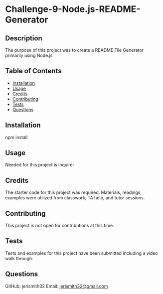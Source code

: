# Challenge-9-Node.js-README-Generator

  ## Description
  The purpose of this project was to create a README File Generator primarily using Node.js

  ## Table of Contents 
  * [Installation](#installation)
  * [Usage](#usage)
  * [Credits](#credits)
  * [Contributing](#contributing)
  * [Tests](#tests)
  * [Questions](#questions)

  ## Installation
  npm install

  ## Usage
  Needed for this project is inquirer

  ## Credits
  The starter code for this project was required. Materials, readings, examples were utilized from classwork, TA help, and tutor sessions.

  ## Contributing
  This project is not open for contributions at this time.


  ## Tests
  Tests and examples for this project have been submitted including a video walk through.

  ## Questions
  GitHub: jerismith32
  Email: jerismith32@gmail.com